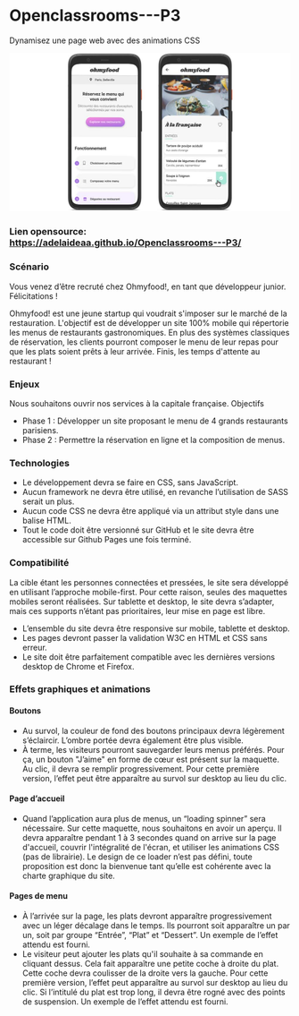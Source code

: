 # Openclassrooms---P3
Dynamisez une page web avec des animations CSS

![](images/Maquettes%20Ohmyfood.jpg)

### Lien opensource: https://adelaideaa.github.io/Openclassrooms---P3/

### Scénario
Vous venez d’être recruté chez Ohmyfood!, en tant que développeur junior. Félicitations !

Ohmyfood! est une jeune startup qui voudrait s'imposer sur le marché de la restauration. L'objectif est de développer un site 100% mobile qui répertorie les menus de restaurants gastronomiques. En plus des systèmes classiques de réservation, les clients pourront composer le menu de leur repas pour que les plats soient prêts à leur arrivée. Finis, les temps d'attente au restaurant !

### Enjeux 

Nous souhaitons ouvrir nos services à la capitale française.
Objectifs
+ Phase 1 : Développer un site proposant le menu de 4 grands restaurants parisiens.
+ Phase 2 : Permettre la réservation en ligne et la composition de menus.

### Technologies

+ Le développement devra se faire en CSS, sans JavaScript.
+ Aucun framework ne devra être utilisé, en revanche l’utilisation de SASS serait un plus.
+ Aucun code CSS ne devra être appliqué via un attribut style dans une balise HTML.
+ Tout le code doit être versionné sur GitHub et le site devra être accessible sur Github Pages une fois terminé.

### Compatibilité

La cible étant les personnes connectées et pressées, le site sera développé en utilisant l’approche mobile-first. Pour cette raison, seules des maquettes mobiles seront réalisées.
Sur tablette et desktop, le site devra s’adapter, mais ces supports n’étant pas prioritaires, leur mise en page est libre.
+ L’ensemble du site devra être responsive sur mobile, tablette et desktop.
+ Les pages devront passer la validation W3C en HTML et CSS sans erreur.
+ Le site doit être parfaitement compatible avec les dernières versions desktop de Chrome et Firefox.

### Effets graphiques et animations

#### Boutons
+ Au survol, la couleur de fond des boutons principaux devra légèrement s’éclaircir. L’ombre portée devra également être plus visible.
+ À terme, les visiteurs pourront sauvegarder leurs menus préférés. Pour ça, un bouton "J’aime" en forme de cœur est présent sur la maquette. Au clic, il devra se remplir progressivement. Pour cette première version, l’effet peut être apparaître au survol sur desktop au lieu du clic.

#### Page d’accueil
+ Quand l’application aura plus de menus, un “loading spinner” sera nécessaire. Sur cette maquette, nous souhaitons en avoir un aperçu. Il devra apparaître pendant 1 à
3 secondes quand on arrive sur la page d'accueil, couvrir l'intégralité de l'écran, et utiliser les animations CSS (pas de librairie). Le design de ce loader n’est pas défini, toute proposition est donc la bienvenue tant qu’elle est cohérente avec la charte graphique du site.

#### Pages de menu
+ À l’arrivée sur la page, les plats devront apparaître progressivement avec un léger décalage dans le temps. Ils pourront soit apparaître un par un, soit par groupe “Entrée”, “Plat” et “Dessert”. Un exemple de l’effet attendu est fourni.
+ Le visiteur peut ajouter les plats qu'il souhaite à sa commande en cliquant dessus. Cela fait apparaître une petite coche à droite du plat. Cette coche devra coulisser de la droite vers la gauche. Pour cette première version, l’effet peut apparaître au survol sur desktop au lieu du clic. Si l’intitulé du plat est trop long, il devra être rogné avec des points de suspension. Un exemple de l’effet attendu est fourni.

